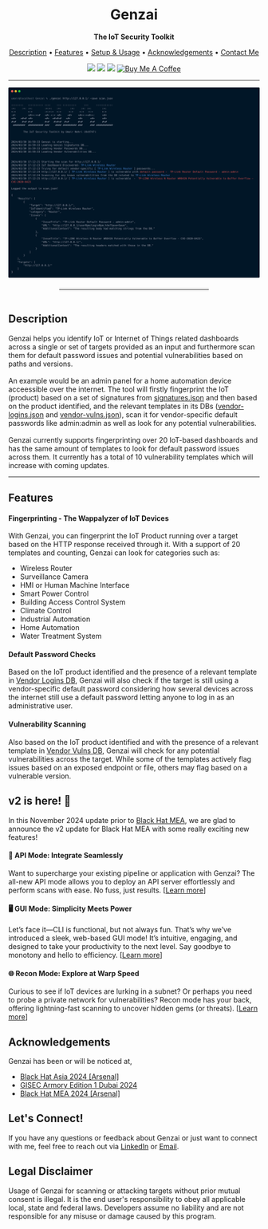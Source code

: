 <h1 align="center">Genzai</h1>
<p align="center"><b>The IoT Security Toolkit</b></p>
<p align="center">
<a href="#description">Description</a> • <a href="#features">Features</a> • <a href="./docs/documentation.md#setupnusage">Setup & Usage</a> • <a href="#acknowledgements">Acknowledgements</a> • <a href="#contact">Contact Me</a><br>

<p align="center">
  <img src="https://img.shields.io/badge/Version-2.0-green">
  <img src="https://img.shields.io/badge/Black%20Hat%20Arsenal-%20Asia%202024-blue">
  <img src="https://img.shields.io/badge/GISEC Armory-%20Dubai%202024-blue">
  <a href="https://www.buymeacoffee.com/umair9747" target="_blank"><img src="https://www.buymeacoffee.com/assets/img/custom_images/orange_img.png" alt="Buy Me A Coffee" style="height: 21px !important;width: 94px !important;" ></a>
</p>

</p>
<hr>
<img src="./genzai.png">
<hr style="width:300px; height: 1px; margin: auto; margin-top: 20px;" />
<br>
<div id="description">
<h2> Description </h2>
Genzai helps you identify IoT or Internet of Things related dashboards across a single or set of targets provided as an input and furthermore scan them for default password issues and potential vulnerabilities based on paths and versions.
<br></br>
An example would be an admin panel for a home automation device acceessible over the internet. The tool will firstly fingerprint the IoT (product) based on a set of signatures from <a href="./signatures.json">signatures.json</a> and then based on the product identified, and the relevant templates in its DBs (<a href="./vendor-logins.json">vendor-logins.json</a> and <a href="./vendor-vulns.json">vendor-vulns.json</a>), scan it for vendor-specific default passwords like  admin:admin as well as look for any potential vulnerabilities.
<br><br>
Genzai currently supports fingerprinting over 20 IoT-based dashboards and has the same amount of templates to look for default password issues across them. It currently has a total of 10 vulnerability templates which will increase with coming updates.
</div>
<hr style="height: 1px;">

<div id="features">
<h2> Features </h2>

<h4>Fingerprinting - The Wappalyzer of IoT Devices</h4>
With Genzai, you can fingerprint the IoT Product running over a target based on the HTTP response received through it. With a support of 20 templates and counting, Genzai can look for categories such as:
<br>

- Wireless Router
- Surveillance Camera
- HMI or Human Machine Interface
- Smart Power Control
- Building Access Control System
- Climate Control
- Industrial Automation
- Home Automation
- Water Treatment System

<h4>Default Password Checks</h4>
Based on the IoT product identified and the presence of a relevant template in <a href="./vendor-logins.json">Vendor Logins DB</a>, Genzai will also check if the target is still using a vendor-specific default password considering how several devices across the internet still use a default password letting anyone to log in as an administrative user.
</div>

<h4>Vulnerability Scanning</h4>
Also based on the IoT product identified and with the presence of a relevant template in <a href="./vendor-vulns.json">Vendor Vulns DB</a>, Genzai will check for any potential vulnerabilities across the target. While some of the templates actively flag issues based on an exposed endpoint or file, others may flag based on a vulnerable version.
</div>

<div id="v2">
<h2>v2 is here! 🚀</h2>
In this November 2024 update prior to <a href="https://blackhatmea.com/agenda-2024">Black Hat MEA</a>, we are glad to announce the v2 update for Black Hat MEA with some really exciting new features!

<h4>📡 API Mode: Integrate Seamlessly</h4>
Want to supercharge your existing pipeline or application with Genzai? The all-new API mode allows you to deploy an API server effortlessly and perform scans with ease. No fuss, just results. [<a href="./docs/v2.md#apimode">Learn more</a>]  

<h4>🖥️ GUI Mode: Simplicity Meets Power</h4>
Let’s face it—CLI is functional, but not always fun. That’s why we’ve introduced a sleek, web-based GUI mode! It’s intuitive, engaging, and designed to take your productivity to the next level. Say goodbye to monotony and hello to efficiency. [<a href="./docs/v2.md#guimode">Learn more</a>]  

<h4>🌐 Recon Mode: Explore at Warp Speed</h4>
Curious to see if IoT devices are lurking in a subnet? Or perhaps you need to probe a private network for vulnerabilities? Recon mode has your back, offering lightning-fast scanning to uncover hidden gems (or threats). [<a href="">Learn more</a>]
</div>

</div>

<div id="acknowledgements">
<h2> Acknowledgements </h2>
Genzai has been or will be noticed at,
<ul type="disc">
<li><a href="https://www.blackhat.com/asia-24/arsenal/schedule/index.html#genzai---the-iot-security-toolkit-37373">Black Hat Asia 2024 [Arsenal]</a></li>
<li><a href="https://www.gisec.ae/gisec-armory">GISEC Armory Edition 1 Dubai 2024</a></li>
<li><a href="https://blackhatmea.com/agenda-2024">Black Hat MEA 2024 [Arsenal]</a></li>
</ul>
</div>

<div id="contact">
<h2> Let's Connect! </h2>
If you have any questions or feedback about Genzai or just want to connect with me, feel free to reach out via <a href="https://in.linkedin.com/in/umair-nehri-49699317a">LinkedIn</a> or <a href="mailto:umairnehri9747@gmail.com">Email</a>.
</div>

<h2>Legal Disclaimer</h2>
Usage of Genzai for scanning or attacking targets without prior mutual consent is illegal. It is the end user's responsibility to obey all applicable local, state and federal laws. Developers assume no liability and are not responsible for any misuse or damage caused by this program.
